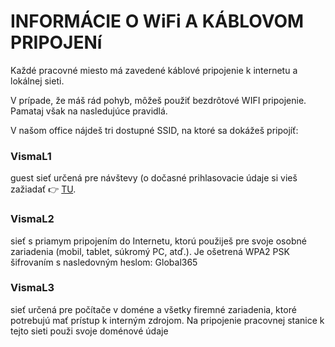 # INFORMÁCIE O WiFi A KÁBLOVOM PRIPOJENí
Každé pracovné miesto má zavedené káblové pripojenie k internetu a lokálnej sieti.

V prípade, že máš rád pohyb, môžeš použiť bezdrôtové WIFI pripojenie. Pamataj však na nasledujúce pravidlá.



V našom office nájdeš tri dostupné SSID, na ktoré sa dokážeš pripojíť:

### VismaL1

guest sieť určená pre návštevy (o dočasné prihlasovacie údaje si vieš zažiadať 👉 [TU](http://wlanguest.visma.net/).


### VismaL2

sieť s priamym pripojením do Internetu, ktorú použiješ pre svoje osobné zariadenia (mobil, tablet, súkromý PC, atď.).
Je ošetrená WPA2 PSK šifrovaním s nasledovným heslom: Global365


### VismaL3

sieť určená pre počítače v doméne a všetky firemné zariadenia, ktoré potrebujú mať prístup k interným zdrojom.
Na pripojenie pracovnej stanice k tejto sieti použi svoje doménové údaje